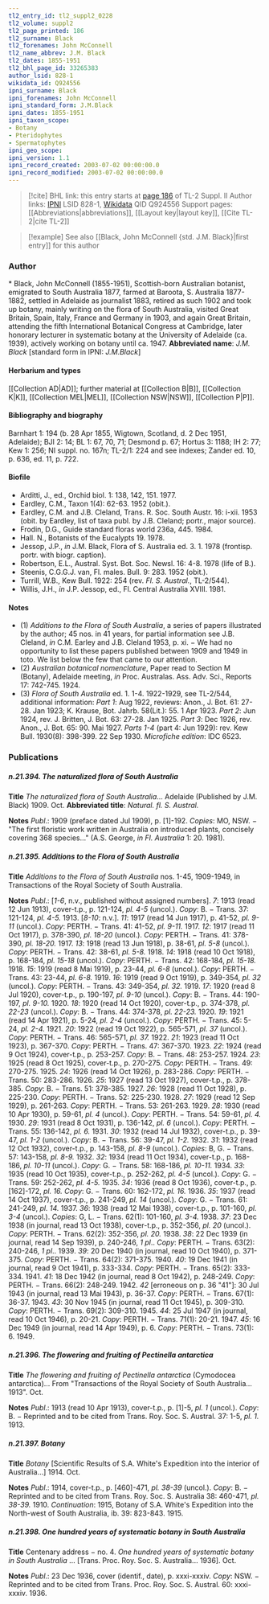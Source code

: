 ```yaml
---
tl2_entry_id: tl2_suppl2_0228
tl2_volume: suppl2
tl2_page_printed: 186
tl2_surname: Black
tl2_forenames: John McConnell
tl2_name_abbrev: J.M. Black
tl2_dates: 1855-1951
tl2_bhl_page_id: 33265383
author_lsid: 828-1
wikidata_id: Q924556
ipni_surname: Black
ipni_forenames: John McConnell
ipni_standard_form: J.M.Black
ipni_dates: 1855-1951
ipni_taxon_scope: 
- Botany
- Pteridophytes
- Spermatophytes
ipni_geo_scope: 
ipni_version: 1.1
ipni_record_created: 2003-07-02 00:00:00.0
ipni_record_modified: 2003-07-02 00:00:00.0
---
```


> [!cite] BHL link: this entry starts at [page 186](https://www.biodiversitylibrary.org/page/33265383) of TL-2 Suppl. II
> Author links: [IPNI](https://www.ipni.org/a/828-1) LSID 828-1, [Wikidata](https://www.wikidata.org/wiki/Q924556) QID Q924556
> Support pages: [[Abbreviations|abbreviations]], [[Layout key|layout key]], [[Cite TL-2|cite TL-2]]

> [!example] See also [[Black, John McConnell {std. J.M. Black}|first entry]] for this author

### Author

\* Black, John McConnell (1855-1951), Scottish-born Australian botanist, emigrated to South Australia 1877, farmed at Baroota, S. Australia 1877-1882, settled in Adelaide as journalist 1883, retired as such 1902 and took up botany, mainly writing on the flora of South Australia, visited Great Britain, Spain, Italy, France and Germany in 1903, and again Great Britain, attending the fifth International Botanical Congress at Cambridge, later honorary lecturer in systematic botany at the University of Adelaide (ca. 1939), actively working on botany until ca. 1947. 
**Abbreviated name**: *J.M. Black* \[standard form in IPNI: *J.M.Black*\]

#### Herbarium and types

[[Collection AD|AD]]; further material at [[Collection B|B]], [[Collection K|K]], [[Collection MEL|MEL]], [[Collection NSW|NSW]], [[Collection P|P]].

#### Bibliography and biography

Barnhart 1: 194 (b. 28 Apr 1855, Wigtown, Scotland, d. 2 Dec 1951, Adelaide); BJI 2: 14; BL 1: 67, 70, 71; Desmond p. 67; Hortus 3: 1188; IH 2: 77; Kew 1: 256; NI suppl. no. 167n; TL-2/1: 224 and see indexes; Zander ed. 10, p. 636, ed. 11, p. 722.

#### Biofile

- Arditti, J., ed., Orchid biol. 1: 138, 142, 151. 1977.
- Eardley, C.M., Taxon 1(4): 62-63. 1952 (obit.).
- Eardley, C.M. and J.B. Cleland, Trans. R. Soc. South Austr. 16: i-xii. 1953 (obit. by Eardley, list of taxa publ. by J.B. Cleland; portr., major source).
- Frodin, D.G., Guide standard floras world 236a, 445. 1984.
- Hall. N., Botanists of the Eucalypts 19. 1978.
- Jessop, J.P., *in* J.M. Black, Flora of S. Australia ed. 3. 1. 1978 (frontisp. portr. with biogr. caption).
- Robertson, E.L., Austral. Syst. Bot. Soc. Newsl. 16: 4-8. 1978 (life of B.).
- Steenis, C.G.G.J. van, Fl. males. Bull. 9: 283. 1952 (obit.).
- Turrill, W.B., Kew Bull. 1922: 254 (rev. *Fl. S. Austral.*, TL-2/544).
- Willis, J.H., *in* J.P. Jessop, ed., Fl. Central Australia XVIII. 1981.

#### Notes

- (1) *Additions to the Flora of South Australia*, a series of papers illustrated by the author; 45 nos. in 41 years, for partial information see J.B. Cleland, *in* C.M. Earley and J.B. Cleland 1953, p. xi. − We had no opportunity to list these papers published between 1909 and 1949 in toto. We list below the few that came to our attention.
- (2) *Australian botanical nomenclature*, Paper read to Section M (Botany), Adelaide meeting, *in* Proc. Australas. Ass. Adv. Sci., Reports 17: 742-745. 1924.
- (3) *Flora of South Australia* ed. 1. 1-4. 1922-1929, see TL-2/544, additional information: *Part 1*: Aug 1922, reviews: Anon., J. Bot. 61: 27-28. Jan 1923; K. Krause, Bot. Jahrb. 58(Lit.): 55. 1 Apr 1923.
*Part 2*: Jun 1924, rev. J. Britten, J. Bot. 63: 27-28. Jan 1925.
*Part 3*: Dec 1926, rev. Anon., J. Bot. 65: 90. Mai 1927.
*Parts 1-4* (part 4: Jun 1929): rev. Kew Bull. 1930(8): 398-399. 22 Sep 1930. *Microfiche edition*: IDC 6523.

### Publications

##### n.21.394. The naturalized flora of South Australia

**Title**
*The naturalized flora of South Australia*... Adelaide (Published by J.M. Black) 1909. Oct.
**Abbreviated title**: *Natural. fl. S. Austral.*

**Notes**
*Publ*.: 1909 (preface dated Jul 1909), p. \[1\]-192. *Copies*: MO, NSW. − "The first floristic work written in Australia on introduced plants, concisely covering 368 species..." (A.S. George, *in Fl. Australia* 1: 20. 1981).

##### n.21.395. Additions to the Flora of South Australia

**Title**
*Additions to the Flora of South Australia* nos. 1-45, 1909-1949, in Transactions of the Royal Society of South Australia.

**Notes**
*Publ*.: \[*1-6*, n.v., published without assigned numbers\].
*7*: 1913 (read 12 Jun 1913), cover-t.p., p. 121-124, *pl. 4-5* (uncol.). *Copy*: B. − Trans. 37: 121-124, *pl. 4-5.* 1913.
\[*8-10*: n.v.\].
*11*: 1917 (read 14 Jun 1917), p. 41-52, *pl. 9-11* (uncol.). *Copy*: PERTH. − Trans. 41: 41-52, *pl. 9-11.* 1917.
*12*: 1917 (read 11 Oct 1917), p. 378-390, *pl. 18-20* (uncol.). *Copy*: PERTH. − Trans. 41: 378-390, *pl. 18-20.* 1917.
*13*: 1918 (read 13 Jun 1918), p. 38-61, *pl. 5-8* (uncol.). *Copy*: PERTH. − Trans. 42: 38-61, *pl. 5-8.* 1918.
*14*: 1918 (read 10 Oct 1918), p. 168-184, *pl. 15-18* (uncol.). *Copy*: PERTH. − Trans. 42: 168-184, *pl. 15-18.* 1918.
*15*: 1919 (read 8 Mai 1919), p. 23-44, *pl. 6-8* (uncol.). *Copy*: PERTH. − Trans. 43: 23-44, *pl. 6-8.* 1919.
*16*: 1919 (read 9 Oct 1919), p. 349-354, *pl. 32* (uncol.). *Copy*: PERTH. − Trans. 43: 349-354, *pl. 32.* 1919.
*17*: 1920 (read 8 Jul 1920), cover-t.p., p. 190-197, *pl. 9-10* (uncol.). *Copy*: B. − Trans. 44: 190-197, *pl. 9-10.* 1920.
*18*: 1920 (read 14 Oct 1920), cover-t.p., p. 374-378, *pl. 22-23* (uncol.). *Copy*: B. − Trans. 44: 374-378, *pl. 22-23.* 1920.
*19*: 1921 (read 14 Apr 1921), p. 5-24, *pl. 2-4* (uncol.). *Copy*: PERTH. − Trans. 45: 5-24, *pl. 2-4.* 1921.
*20*: 1922 (read 19 Oct 1922), p. 565-571, *pl. 37* (uncol.). *Copy*: PERTH. − Trans. 46: 565-571, *pl. 37.* 1922.
*21*: 1923 (read 11 Oct 1923), p. 367-370. *Copy*: PERTH. − Trans. 47: 367-370. 1923.
*22*: 1924 (read 9 Oct 1924), cover-t.p., p. 253-257. *Copy*: B. − Trans. 48: 253-257. 1924.
*23*: 1925 (read 8 Oct 1925), cover-t.p., p. 270-275. *Copy*: PERTH. − Trans. 49: 270-275. 1925.
*24*: 1926 (read 14 Oct 1926), p. 283-286. *Copy*: PERTH. − Trans. 50: 283-286. 1926.
*25*: 1927 (read 13 Oct 1927), cover-t.p., p. 378-385. *Copy*: B. − Trans. 51: 378-385. 1927.
*26*: 1928 (read 11 Oct 1928), p. 225-230. *Copy*: PERTH. − Trans. 52: 225-230. 1928.
*27*: 1929 (read 12 Sep 1929), p. 261-263. *Copy*: PERTH. − Trans. 53: 261-263. 1929.
*28*: 1930 (read 10 Apr 1930), p. 59-61, *pl. 4* (uncol.). *Copy*: PERTH. − Trans. 54: 59-61, *pl. 4.* 1930.
*29*: 1931 (read 8 Oct 1931), p. 136-142, *pl. 6* (uncol.). *Copy*: PERTH. − Trans. 55: 136-142, *pl. 6.* 1931.
*30*: 1932 (read 14 Jul 1932), cover-t.p., p. 39-47, *pl. 1-2* (uncol.). *Copy*: B. − Trans. 56: 39-47, *pl. 1-2.* 1932.
*31*: 1932 (read 12 Oct 1932), cover-t.p., p. 143-158, *pl. 8-9* (uncol.). *Copies*: B, G. − Trans. 57: 143-158, *pl. 8-9.* 1932.
*32*: 1934 (read 11 Oct 1934), cover-t.p., p. 168-186, *pl. 10-11* (uncol.). *Copy*: G. − Trans. 58: 168-186, *pl. 10-11.* 1934.
*33*: 1935 (read 10 Oct 1935), cover-t.p., p. 252-262, *pl. 4-5* (uncol.). *Copy*: G. − Trans. 59: 252-262, *pl. 4-5.* 1935.
*34*: 1936 (read 8 Oct 1936), cover-t.p., p. \[162\]-172, *pl. 16.* *Copy*: G. − Trans. 60: 162-172, *pl. 16.* 1936.
*35*: 1937 (read 14 Oct 1937), cover-t.p., p. 241-249, *pl. 14* (uncol.). *Copy*: G. − Trans. 61: 241-249, *pl. 14.* 1937.
*36*: 1938 (read 12 Mai 1938), cover-t.p., p. 101-160, *pl. 3-4* (uncol.). *Copies*: G, L. − Trans. 62(1): 101-160, *pl. 3-4.* 1938.
*37*: 23 Dec 1938 (in journal, read 13 Oct 1938), cover-t.p., p. 352-356, *pl. 20* (uncol.). *Copy*: PERTH. − Trans. 62(2): 352-356, *pl. 20.* 1938.
*38*: 22 Dec 1939 (in journal, read 14 Sep 1939), p. 240-246, *1 pl*.. *Copy*: PERTH. − Trans. 63(2): 240-246, *1 pl*.. 1939.
*39*: 20 Dec 1940 (in journal, read 10 Oct 1940), p. 371-375. *Copy*: PERTH. − Trans. 64(2): 371-375. 1940.
*40*: 19 Dec 1941 (in journal, read 9 Oct 1941), p. 333-334. *Copy*: PERTH. − Trans. 65(2): 333-334. 1941.
*41*: 18 Dec 1942 (in journal, read 8 Oct 1942), p. 248-249. *Copy*: PERTH. − Trans. 66(2): 248-249. 1942.
*42* \[erroneous on p. 36 "41"\]: 30 Jul 1943 (in journal, read 13 Mai 1943), p. 36-37. *Copy*: PERTH. − Trans. 67(1): 36-37. 1943.
*43*: 30 Nov 1945 (in journal, read 11 Oct 1945), p. 309-310. *Copy*: PERTH. − Trans. 69(2): 309-310. 1945.
*44*: 25 Jul 1947 (in journal, read 10 Oct 1946), p. 20-21. *Copy*: PERTH. − Trans. 71(1): 20-21. 1947.
*45*: 16 Dec 1949 (in journal, read 14 Apr 1949), p. 6. *Copy*: PERTH. − Trans. 73(1): 6. 1949.

##### n.21.396. The flowering and fruiting of Pectinella antarctica

**Title**
*The flowering and fruiting of Pectinella antarctica* (Cymodocea antarctica)... From "Transactions of the Royal Society of South Australia... 1913". Oct.

**Notes**
*Publ*.: 1913 (read 10 Apr 1913), cover-t.p., p. \[1\]-5, *pl. 1* (uncol.). *Copy*: B. − Reprinted and to be cited from Trans. Roy. Soc. S. Austral. 37: 1-5, *pl. 1.* 1913.

##### n.21.397. Botany

**Title**
*Botany* \[Scientific Results of S.A. White's Expedition into the interior of Australia...\] 1914. Oct.

**Notes**
*Publ*.: 1914, cover-t.p., p. \[460\]-471, *pl. 38-39* (uncol.). *Copy*: B. − Reprinted and to be cited from Trans. Roy. Soc. S. Australia 38: 460-471, *pl. 38-39.* 1910.
*Continuation*: 1915, Botany of S.A. White's Expedition into the North-west of South Australia, ib. 39: 823-843. 1915.

##### n.21.398. One hundred years of systematic botany in South Australia

**Title**
Centenary address − no. 4. *One hundred years of systematic botany in South Australia* ... \[Trans. Proc. Roy. Soc. S. Australia... 1936\]. Oct.

**Notes**
*Publ*.: 23 Dec 1936, cover (identif., date), p. xxxi-xxxiv. *Copy*: NSW. − Reprinted and to be cited from Trans. Proc. Roy. Soc. S. Austral. 60: xxxi-xxxiv. 1936.

